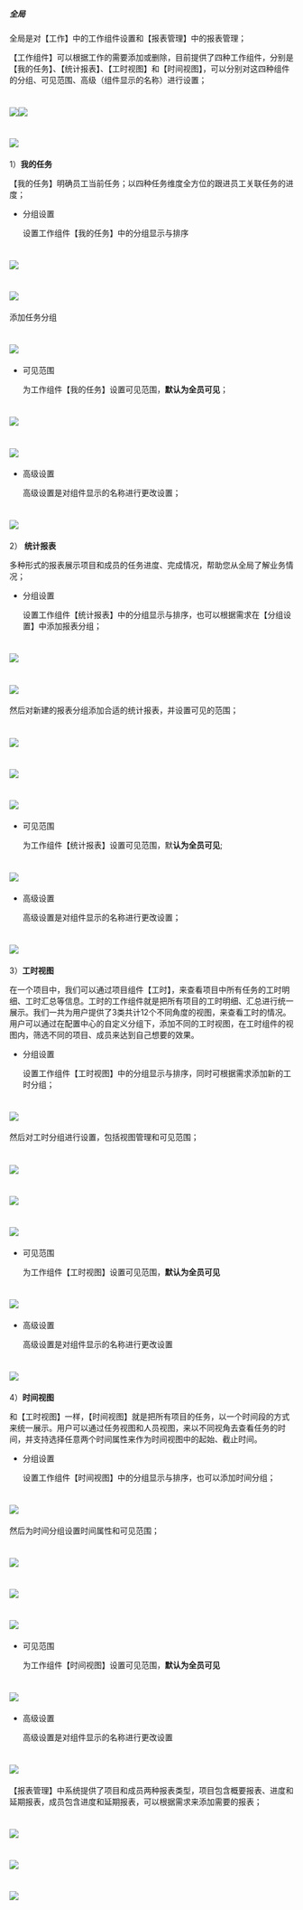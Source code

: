 #####  全局

全局是对【工作】中的工作组件设置和【报表管理】中的报表管理；

【工作组件】可以根据工作的需要添加或删除，目前提供了四种工作组件，分别是【我的任务】、【统计报表】、【工时视图】和【时间视图】，可以分别对这四种组件的分组、可见范围、高级（组件显示的名称）进行设置；

# ![](/assets/05-高级-工作组件添加1.png)![](/assets/05-高级-工作组件添加2.png)

# ![](/assets/05-高级-工作组件添加3.png)

1）**我的任务**

【我的任务】明确员工当前任务；以四种任务维度全方位的跟进员工关联任务的进度；

* 分组设置

  设置工作组件【我的任务】中的分组显示与排序

# ![](/assets/06全局-我的任务-分组设置1.png)

# ![](/assets/06全局-我的任务-分组设置2.png)

添加任务分组

# ![](/assets/06全局-我的任务-分组设置4.png)

* 可见范围

  为工作组件【我的任务】设置可见范围，**默认为全员可见**；

# ![](/assets/06全局-我的任务-ke见范围.png)

# ![](/assets/06全局-我的任务-ke见范围2.png)

* 高级设置

  高级设置是对组件显示的名称进行更改设置；

# ![](/assets/06全局-我的任务-高级设置.png)

2） **统计报表**

多种形式的报表展示项目和成员的任务进度、完成情况，帮助您从全局了解业务情况；

* 分组设置

  设置工作组件【统计报表】中的分组显示与排序，也可以根据需求在【分组设置】中添加报表分组；

# ![](/assets/06全局-报表统计-分组设置1.png)

# ![](/assets/06全局-报表统计-分组设置2.png)

然后对新建的报表分组添加合适的统计报表，并设置可见的范围；

# ![](/assets/06全局-报表统计-分组设置-设置报表-添加统计报表1.png)

# ![](/assets/06全局-报表统计-分组设置-设置报表-添加统计报表2.png)

# ![](/assets/06全局-报表统计-分组设置-设置报表-可见范围.png)

* 可见范围

  为工作组件【统计报表】设置可见范围，默**认为全员可见**;

# ![](/assets/06全局-报表统计-可见范围1.png)

* 高级设置

  高级设置是对组件显示的名称进行更改设置；

# ![](/assets/06全局-报表统计-高级设置.png)

3）**工时视图**

在一个项目中，我们可以通过项目组件【工时】，来查看项目中所有任务的工时明细、工时汇总等信息。工时的工作组件就是把所有项目的工时明细、汇总进行统一展示。我们一共为用户提供了3类共计12个不同角度的视图，来查看工时的情况。用户可以通过在配置中心的自定义分组下，添加不同的工时视图，在工时组件的视图内，筛选不同的项目、成员来达到自己想要的效果。

* 分组设置

  设置工作组件【工时视图】中的分组显示与排序，同时可根据需求添加新的工时分组；

# ![](/assets/06全局-工时视图-添加工时分组1.png)

然后对工时分组进行设置，包括视图管理和可见范围；

# ![](/assets/06全局-工时视图-添加工时分组-添加工时视图.png)

# ![](/assets/06全局-工时视图-添加工时分组-添加工时视图2.png)

# ![](/assets/06全局-工时视图-添加工时分组-可见范围.png)

* 可见范围

  为工作组件【工时视图】设置可见范围，**默认为全员可见**

# ![](/assets/06全局-工时视图-可见范围.png)

* 高级设置

  高级设置是对组件显示的名称进行更改设置

# ![](/assets/06全局-工时视图-高级设置.png)

4）**时间视图**

和【工时视图】一样，【时间视图】就是把所有项目的任务，以一个时间段的方式来统一展示。用户可以通过任务视图和人员视图，来以不同视角去查看任务的时间，并支持选择任意两个时间属性来作为时间视图中的起始、截止时间。

* 分组设置

  设置工作组件【时间视图】中的分组显示与排序，也可以添加时间分组；

# ![](/assets/06全局-我的任务-时间视图.png)

然后为时间分组设置时间属性和可见范围；

# ![](/assets/06全局-我的任务-时间视图2.png)

# ![](/assets/06全局-我的任务-时间视图-时间设置.png)

# ![](/assets/06全局-我的任务-时间视图-可见范围.png)

* 可见范围

  为工作组件【时间视图】设置可见范围，**默认为全员可见**

# ![](/assets/06全局-我的任务-时间视图-可见范围111.png)

* 高级设置

  高级设置是对组件显示的名称进行更改设置

# ![](/assets/06全局-我的任务-时间视图-高级设置.png)

【报表管理】中系统提供了项目和成员两种报表类型，项目包含概要报表、进度和延期报表，成员包含进度和延期报表，可以根据需求来添加需要的报表；

# ![](/assets/06全局-报表管理1.png)

# ![](/assets/06全局-报表管理2.png)

# ![](/assets/06全局-报表管理3.png)




